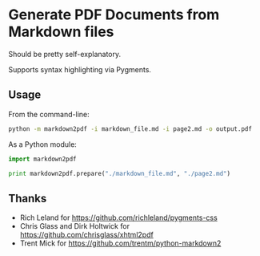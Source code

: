 
# Generate PDF Documents from Markdown files

Should be pretty self-explanatory.

Supports syntax highlighting via Pygments.


## Usage

From the command-line:

```bash
python -m markdown2pdf -i markdown_file.md -i page2.md -o output.pdf
```

As a Python module:

```python
import markdown2pdf

print markdown2pdf.prepare("./markdown_file.md", "./page2.md")

```


## Thanks

- Rich Leland for <https://github.com/richleland/pygments-css>
- Chris Glass and Dirk Holtwick for <https://github.com/chrisglass/xhtml2pdf>
- Trent Mick for <https://github.com/trentm/python-markdown2>
